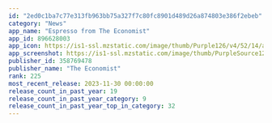 ```yaml
---
id: "2ed0c1ba7c77e313fb963bb75a327f7c80fc8901d489d26a874803e386f2ebeb"
category: "News"
app_name: "Espresso from The Economist"
app_id: 896628003
app_icon: https://is1-ssl.mzstatic.com/image/thumb/Purple126/v4/52/14/a0/5214a041-a51f-ff53-d3ec-33b355e96d69/AppIcon-1x_U007emarketing-0-7-0-85-220.png/1024x1024bb.png
app_screenshot: https://is1-ssl.mzstatic.com/image/thumb/PurpleSource126/v4/be/7c/17/be7c17c5-2f74-9f6c-5598-c0539409bb69/93f37464-ae2a-4fa4-a08f-7187219b915d_1._The_World_in_brief_U002c_fast_global_analysis_-_Espresso_on_iPhone_6.5inch_revised.png/1242x2688bb.png
publisher_id: 358769478
publisher_name: "The Economist"
rank: 225
most_recent_release: 2023-11-30 00:00:00
release_count_in_past_year: 19
release_count_in_past_year_category: 9
release_count_in_past_year_top_in_category: 32
---
```

